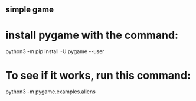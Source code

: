 ## simple game
# install pygame with the command:<br/>
python3 -m pip install -U pygame --user

# To see if it works, run this command:<br/>
python3 -m pygame.examples.aliens



